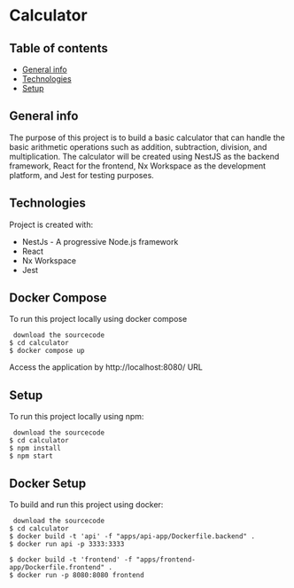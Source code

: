 # Calculator

## Table of contents

- [General info](#general-info)
- [Technologies](#technologies)
- [Setup](#setup)

## General info

The purpose of this project is to build a basic calculator that can handle the basic arithmetic operations such as addition, subtraction, division, and multiplication. The calculator will be created using NestJS as the backend framework, React for the frontend, Nx Workspace as the development platform, and Jest for testing purposes.

## Technologies

Project is created with:

- NestJs - A progressive Node.js framework
- React
- Nx Workspace
- Jest

## Docker Compose

To run this project locally using docker compose

```
 download the sourcecode
$ cd calculator
$ docker compose up
```

Access the application by http://localhost:8080/ URL

## Setup

To run this project locally using npm:

```
 download the sourcecode
$ cd calculator
$ npm install
$ npm start
```

## Docker Setup

To build and run this project using docker:

```
 download the sourcecode
$ cd calculator
$ docker build -t 'api' -f "apps/api-app/Dockerfile.backend" .
$ docker run api -p 3333:3333

$ docker build -t 'frontend' -f "apps/frontend-app/Dockerfile.frontend" .
$ docker run -p 8080:8080 frontend
```
